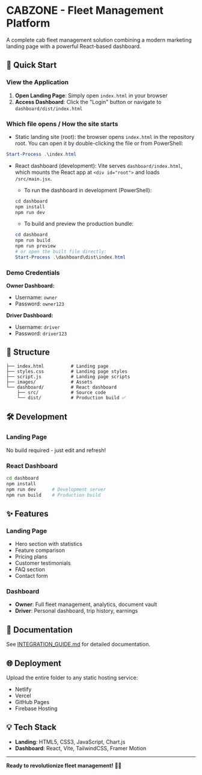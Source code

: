 # CABZONE - Fleet Management Platform

A complete cab fleet management solution combining a modern marketing landing page with a powerful React-based dashboard.

## 🚀 Quick Start

### View the Application

1. **Open Landing Page**: Simply open `index.html` in your browser
2. **Access Dashboard**: Click the "Login" button or navigate to `dashboard/dist/index.html`

### Which file opens / How the site starts

- Static landing site (root): the browser opens `index.html` in the repository root. You can open it by double-clicking the file or from PowerShell:

```powershell
Start-Process .\index.html
```

- React dashboard (development): Vite serves `dashboard/index.html`, which mounts the React app at `<div id="root">` and loads `/src/main.jsx`.

    - To run the dashboard in development (PowerShell):

    ```powershell
    cd dashboard
    npm install
    npm run dev
    ```

    - To build and preview the production bundle:

    ```powershell
    cd dashboard
    npm run build
    npm run preview
    # or open the built file directly:
    Start-Process .\dashboard\dist\index.html
    ```

### Demo Credentials

**Owner Dashboard:**
- Username: `owner`
- Password: `owner123`

**Driver Dashboard:**
- Username: `driver`
- Password: `driver123`

## 📁 Structure

```
├── index.html          # Landing page
├── styles.css          # Landing page styles
├── script.js           # Landing page scripts
├── images/             # Assets
└── dashboard/          # React dashboard
    ├── src/            # Source code
    └── dist/           # Production build ✅
```

## 🛠️ Development

### Landing Page
No build required - just edit and refresh!

### React Dashboard

```bash
cd dashboard
npm install
npm run dev      # Development server
npm run build    # Production build
```

## ✨ Features

### Landing Page
- Hero section with statistics
- Feature comparison
- Pricing plans
- Customer testimonials
- FAQ section
- Contact form

### Dashboard
- **Owner**: Full fleet management, analytics, document vault
- **Driver**: Personal dashboard, trip history, earnings

## 📖 Documentation

See [INTEGRATION_GUIDE.md](./INTEGRATION_GUIDE.md) for detailed documentation.

## 🌐 Deployment

Upload the entire folder to any static hosting service:
- Netlify
- Vercel
- GitHub Pages
- Firebase Hosting

## 💡 Tech Stack

- **Landing**: HTML5, CSS3, JavaScript, Chart.js
- **Dashboard**: React, Vite, TailwindCSS, Framer Motion

---

**Ready to revolutionize fleet management!** 🚗💨
